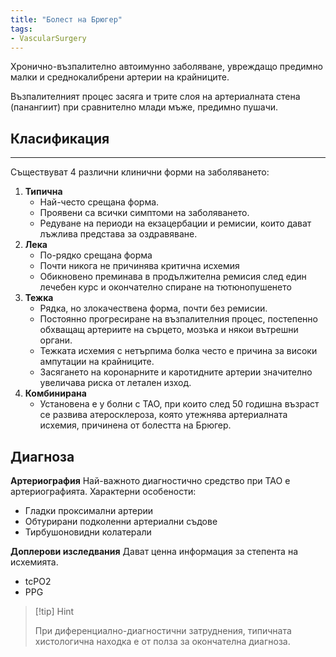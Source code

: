 ```yaml
---
title: "Болест на Брюгер"
tags:
- VascularSurgery
---
```


Хронично-възпалително автоимунно заболяване, увреждащо предимно малки и среднокалибрени артерии на крайниците.

Възпалителният процес засяга и трите слоя на артериалната стена (панангиит) при сравнително млади мъже, предимно пушачи.

## Класификация
---
Съществуват 4 различни клинични форми на заболяването:
1. **Типична**
	- Най-често срещана форма.
	- Проявени са всички симптоми на заболяването.
	- Редуване на периоди на екзацербации и ремисии, които дават лъжлива представа за оздравяване.
2. **Лека**
	- По-рядко срещана форма
	- Почти никога не причинява критична исхемия
	- Обикновено преминава в продължителна ремисия след един лечебен курс и окончателно спиране на тютюнопушенето
3. **Тежка**
	- Рядка, но злокачествена форма, почти без ремисии.
	- Постоянно прогресиране на възпалителния процес, постепенно обхващащ артериите на сърцето, мозъка и някои вътрешни органи.
	- Тежката исхемия с нетърпима болка често е причина за високи ампутации на крайниците.
	- Засягането на коронарните и каротидните артерии значително увеличава риска от летален изход.
4. **Комбинирана**
	- Установена е у болни с ТАО, при които след 50 годишна възраст се развива атеросклероза, която утежнява артериалната исхемия, причинена от болестта на Брюгер.

## Диагноза
**Артериография**
Най-важното диагностично средство при ТАО е артериографията.
Характерни особености:
- Гладки проксимални артерии
- Обтурирани подколенни артериални съдове
- Тирбушоновидни колатерали

**Доплерови изследвания**
Дават ценна информация за степента на исхемията.
- tcPO2
- PPG

> [!tip] Hint 
>
> При диференциално-диагностични затруднения, типичната хистологична находка е от полза за окончателна диагноза.
